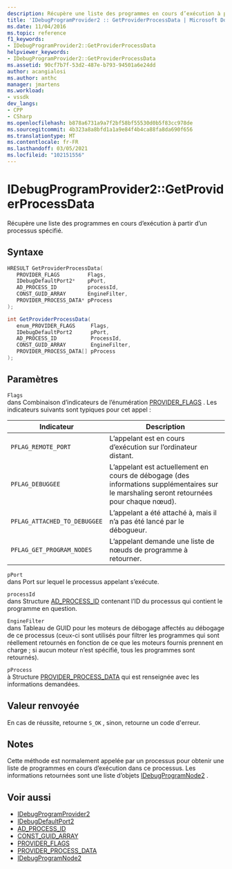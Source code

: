 ```yaml
---
description: Récupère une liste des programmes en cours d’exécution à partir d’un processus spécifié.
title: 'IDebugProgramProvider2 :: GetProviderProcessData | Microsoft Docs'
ms.date: 11/04/2016
ms.topic: reference
f1_keywords:
- IDebugProgramProvider2::GetProviderProcessData
helpviewer_keywords:
- IDebugProgramProvider2::GetProviderProcessData
ms.assetid: 90cf7b7f-53d2-487e-b793-94501a6e24dd
author: acangialosi
ms.author: anthc
manager: jmartens
ms.workload:
- vssdk
dev_langs:
- CPP
- CSharp
ms.openlocfilehash: b878a6731a9a7f2bf58bf55530d0b5f83cc978de
ms.sourcegitcommit: 4b323a8a8bfd1a1a9e84f4b4ca88fa8da690f656
ms.translationtype: MT
ms.contentlocale: fr-FR
ms.lasthandoff: 03/05/2021
ms.locfileid: "102151556"
---
```

# <a name="idebugprogramprovider2getproviderprocessdata"></a>IDebugProgramProvider2::GetProviderProcessData
Récupère une liste des programmes en cours d’exécution à partir d’un processus spécifié.

## <a name="syntax"></a>Syntaxe

```cpp
HRESULT GetProviderProcessData(
   PROVIDER_FLAGS         Flags,
   IDebugDefaultPort2*    pPort,
   AD_PROCESS_ID          processId,
   CONST_GUID_ARRAY       EngineFilter,
   PROVIDER_PROCESS_DATA* pProcess
);
```

```csharp
int GetProviderProcessData(
   enum_PROVIDER_FLAGS     Flags,
   IDebugDefaultPort2      pPort,
   AD_PROCESS_ID           ProcessId,
   CONST_GUID_ARRAY        EngineFilter,
   PROVIDER_PROCESS_DATA[] pProcess
);
```

## <a name="parameters"></a>Paramètres
`Flags`\
dans Combinaison d’indicateurs de l’énumération [PROVIDER_FLAGS](../../../extensibility/debugger/reference/provider-flags.md) . Les indicateurs suivants sont typiques pour cet appel :

|Indicateur|Description|
|----------|-----------------|
|`PFLAG_REMOTE_PORT`|L’appelant est en cours d’exécution sur l’ordinateur distant.|
|`PFLAG_DEBUGGEE`|L’appelant est actuellement en cours de débogage (des informations supplémentaires sur le marshaling seront retournées pour chaque nœud).|
|`PFLAG_ATTACHED_TO_DEBUGGEE`|L’appelant a été attaché à, mais il n’a pas été lancé par le débogueur.|
|`PFLAG_GET_PROGRAM_NODES`|L’appelant demande une liste de nœuds de programme à retourner.|

`pPort`\
dans Port sur lequel le processus appelant s’exécute.

`processId`\
dans Structure [AD_PROCESS_ID](../../../extensibility/debugger/reference/ad-process-id.md) contenant l’ID du processus qui contient le programme en question.

`EngineFilter`\
dans Tableau de GUID pour les moteurs de débogage affectés au débogage de ce processus (ceux-ci sont utilisés pour filtrer les programmes qui sont réellement retournés en fonction de ce que les moteurs fournis prennent en charge ; si aucun moteur n’est spécifié, tous les programmes sont retournés).

`pProcess`\
à Structure [PROVIDER_PROCESS_DATA](../../../extensibility/debugger/reference/provider-process-data.md) qui est renseignée avec les informations demandées.

## <a name="return-value"></a>Valeur renvoyée
 En cas de réussite, retourne `S_OK` , sinon, retourne un code d'erreur.

## <a name="remarks"></a>Notes
 Cette méthode est normalement appelée par un processus pour obtenir une liste de programmes en cours d’exécution dans ce processus. Les informations retournées sont une liste d’objets [IDebugProgramNode2](../../../extensibility/debugger/reference/idebugprogramnode2.md) .

## <a name="see-also"></a>Voir aussi
- [IDebugProgramProvider2](../../../extensibility/debugger/reference/idebugprogramprovider2.md)
- [IDebugDefaultPort2](../../../extensibility/debugger/reference/idebugdefaultport2.md)
- [AD_PROCESS_ID](../../../extensibility/debugger/reference/ad-process-id.md)
- [CONST_GUID_ARRAY](../../../extensibility/debugger/reference/const-guid-array.md)
- [PROVIDER_FLAGS](../../../extensibility/debugger/reference/provider-flags.md)
- [PROVIDER_PROCESS_DATA](../../../extensibility/debugger/reference/provider-process-data.md)
- [IDebugProgramNode2](../../../extensibility/debugger/reference/idebugprogramnode2.md)
